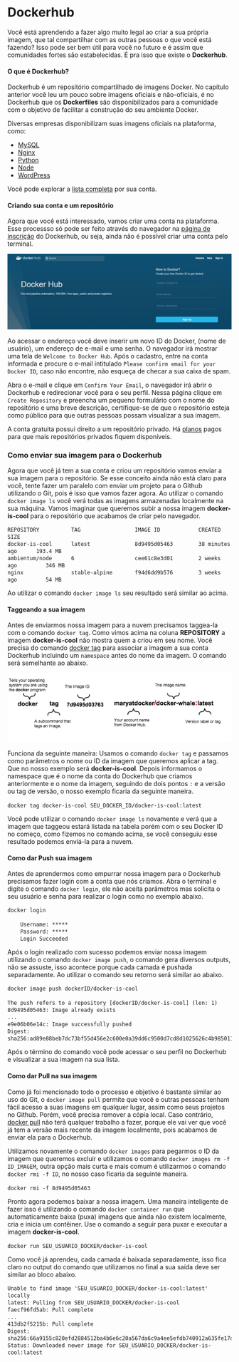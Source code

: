 # Dockerhub

Você está aprendendo a fazer algo muito legal ao criar a sua própria imagem, que tal compartilhar com as outras pessoas o que você está fazendo? Isso pode ser bem útil para você no futuro e é assim que comunidades fortes são estabelecidas. É pra isso que existe o **Dockerhub**.

#### O que é Dockerhub?

Dockerhub é um repositório compartilhado de imagens Docker. No capítulo anterior você leu um pouco sobre imagens oficiais e não-oficiais, é no Dockerhub que os **Dockerfiles** são disponibilizados para a comunidade com o objetivo de facilitar a construção do seu ambiente Docker.

Diversas empresas disponibilizam suas imagens oficiais na plataforma, como:

+ [MySQL](https://hub.docker.com/_/mysql/)
+ [Nginx](https://hub.docker.com/_/nginx/)
+ [Python](https://hub.docker.com/_/python/)
+ [Node](https://hub.docker.com/_/node/)
+ [WordPress](https://hub.docker.com/_/wordpress/)

Você pode explorar a [lista completa](https://hub.docker.com/explore/) por sua conta.

#### Criando sua conta e um repositório

Agora que você está interessado, vamos criar uma conta na plataforma. Esse processso só pode ser feito através do navegador na [página de inscrição](https://hub.docker.com/register/) do Dockerhub, ou seja, ainda não é possível criar uma conta pelo terminal.

![Dockerhub](images/Dockerhub.png)

Ao acessar o endereço você deve inserir um novo ID do Docker, (nome de usuário), um endereço de e-mail e uma senha. O navegador irá mostrar uma tela de `Welcome to Docker Hub`. Após o cadastro, entre na conta informada e procure o e-mail intitulado `Please confirm email for your Docker ID`, caso não encontre, não esqueça de checar a sua caixa de spam.

Abra o e-mail e clique em `Confirm Your Email`, o navegador irá abrir o Dockerhub e redirecionar você para o seu perfil. Nessa página clique em `Create Repository` e preencha um pequeno formulário com o nome do repositório e uma breve descrição, certifique-se de que o repositório esteja como público para que outras pessoas possam visualizar a sua imagem.

A conta gratuita possui direito a um repositório privado. Há [planos](https://hub.docker.com/account/billing-plans/) pagos para que mais repositórios privados fiquem disponíveis.

### Como enviar sua imagem para o Dockerhub

Agora que você já tem a sua conta e criou um repositório vamos enviar a sua imagem para o repositório. Se esse conceito ainda não está claro para você, tente fazer um paralelo com enviar um projeto para o Github utilizando o Git, pois é isso que vamos fazer agora. Ao utilizar o comando `docker image ls` você verá todas as imagens armazenadas localmente na sua máquina. Vamos imaginar que queremos subir a nossa imagem **docker-is-cool** para o repositório que acabamos de criar pelo navegador.

```
REPOSITORY          TAG                 IMAGE ID            CREATED             SIZE
docker-is-cool      latest              8d9495d05463        38 minutes ago      193.4 MB
ambientum/node      6                   cee61c8e3d01        2 weeks ago         346 MB
nginx               stable-alpine       f94d6dd9b576        3 weeks ago         54 MB
```

Ao utilizar o comando `docker image ls` seu resultado será similar ao acima.

#### Taggeando a sua imagem

Antes de enviarmos nossa imagem para a nuvem precisamos taggea-la com o comando `docker tag`. Como vimos acima na coluna **REPOSITORY** a imagem **docker-is-cool** não mostra quem a criou em seu nome. Você precisa do comando [docker tag](https://docs.docker.com/engine/reference/commandline/tag/) para associar a imagem a sua conta Dockerhub incluindo um `namespace` antes do nome da imagem. O comando será semelhante ao abaixo.

![Dockertag](images/Dockerhub-tag.png)

Funciona da seguinte maneira: Usamos o comando `docker tag` e passamos como parâmetros o nome ou ID da imagem que queremos aplicar a tag. Que no nosso exemplo será **docker-is-cool**. Depois informamos o namespace que é o nome da conta do Dockerhub que criamos anteriormente e o nome da imagem, seguindo de dois pontos `:` e a versão ou tag de versão, o nosso exemplo ficaria da seguinte maneira.

`docker tag docker-is-cool SEU_DOCKER_ID/docker-is-cool:latest`

Vocẽ pode utilizar o comando `docker image ls` novamente e verá que a imagem que taggeou estará listada na tabela porém com o seu Docker ID no começo, como fizemos no comando acima, se você conseguiu esse resultado podemos enviá-la para a nuvem.

#### Como dar Push sua imagem

Antes de aprendermos como empurrar nossa imagem para o Dockerhub precisamos fazer login com a conta que nós criamos. Abra o terminal e digite o comando `docker login`, ele não aceita parãmetros mas solicita o seu usuário e senha para realizar o login como no exemplo abaixo.

```
docker login

    Username: *****
    Password: *****
    Login Succeeded
```

Após o login realizado com sucesso podemos enviar nossa imagem utilizando o comando `docker image push`, o comando gera diversos outputs, não se assuste, isso acontece porque cada camada é pushada separadamente. Ao utilizar o comando seu retorno será similar ao abaixo.

```
docker image push dockerID/docker-is-cool

The push refers to a repository [dockerID/docker-is-cool] (len: 1)
8d9495d05463: Image already exists
...
e9e06b06e14c: Image successfully pushed
Digest: sha256:ad89e88beb7dc73bf55d456e2c600e0a39dd6c9500d7cd8d1025626c4b985011
```

Após o término do comando você pode acessar o seu perfil no Dockerhub e visualizar a sua imagem na sua lista.

#### Como dar Pull na sua imagem

Como já foi mencionado todo o processo e objetivo é bastante similar ao uso do Git, o `docker image pull` permite que você e outras pessoas tenham fácil acesso a suas imagens em qualquer lugar, assim como seus projetos no Github. Porém, você precisa remover a cópia local. Caso contrário, [docker pull](https://docs.docker.com/engine/reference/commandline/pull/) não terá qualquer trabalho a fazer, porque ele vai ver que você já tem a versão mais recente da imagem localmente, pois acabamos de enviar ela para o Dockerhub.

Utilizamos novamente o comando `docker images` para pegarmos o ID da imagem que queremos excluir e utilizamos o comando `docker images rm -f ID_IMAGEM`, outra opção mais curta e mais comum é utilizarmos o comando `docker rmi -f ID`, no nosso caso ficaria da seguinte maneira.

`docker rmi -f 8d9495d05463`

Pronto agora podemos baixar a nossa imagem. Uma maneira inteligente de fazer isso é utilizando o comando `docker container run` que automaticamente baixa (puxa) imagens que ainda não existem localmente, cria e inicia um contêiner. Use o comando a seguir para puxar e executar a imagem **docker-is-cool**.

`docker run SEU_USUARIO_DOCKER/docker-is-cool`

Como você já aprendeu, cada camada é baixada separadamente, isso fica claro no output do comando que utilizamos no final a sua saída deve ser similar ao bloco abaixo.

```
Unable to find image 'SEU_USUARIO_DOCKER/docker-is-cool:latest' locally
latest: Pulling from SEU_USUARIO_DOCKER/docker-is-cool
faecf96fd5ab: Pull complete 
...
413db2f5215b: Pull complete 
Digest: sha256:66a9155c820efd2884512ba4b6e6c20a567da6c9a4ee5efdb740912a635fe17d
Status: Downloaded newer image for SEU_USUARIO_DOCKER/docker-is-cool:latest
```
